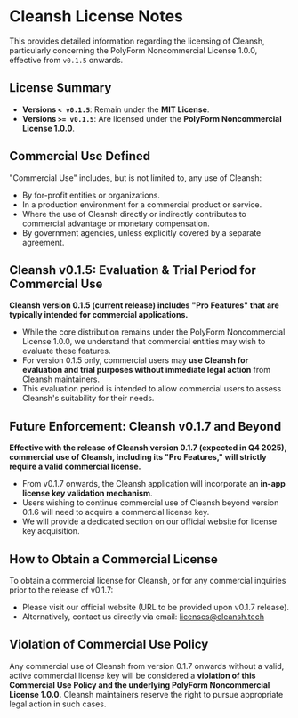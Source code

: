 # Cleansh License Notes

This provides detailed information regarding the licensing of Cleansh, particularly concerning the PolyForm Noncommercial License 1.0.0, effective from `v0.1.5` onwards.

## License Summary

* **Versions `< v0.1.5`**: Remain under the **MIT License**.
* **Versions `>= v0.1.5`**: Are licensed under the **PolyForm Noncommercial License 1.0.0**.

## Commercial Use Defined

"Commercial Use" includes, but is not limited to, any use of Cleansh:
* By for-profit entities or organizations.
* In a production environment for a commercial product or service.
* Where the use of Cleansh directly or indirectly contributes to commercial advantage or monetary compensation.
* By government agencies, unless explicitly covered by a separate agreement.

## Cleansh v0.1.5: Evaluation & Trial Period for Commercial Use

**Cleansh version 0.1.5 (current release) includes "Pro Features" that are typically intended for commercial applications.**
* While the core distribution remains under the PolyForm Noncommercial License 1.0.0, we understand that commercial entities may wish to evaluate these features.
* For version 0.1.5 only, commercial users may **use Cleansh for evaluation and trial purposes without immediate legal action** from Cleansh maintainers.
* This evaluation period is intended to allow commercial users to assess Cleansh's suitability for their needs.

## Future Enforcement: Cleansh v0.1.7 and Beyond

**Effective with the release of Cleansh version 0.1.7 (expected in Q4 2025), commercial use of Cleansh, including its "Pro Features," will strictly require a valid commercial license.**
* From v0.1.7 onwards, the Cleansh application will incorporate an **in-app license key validation mechanism**.
* Users wishing to continue commercial use of Cleansh beyond version 0.1.6 will need to acquire a commercial license key.
* We will provide a dedicated section on our official website for license key acquisition.

## How to Obtain a Commercial License

To obtain a commercial license for Cleansh, or for any commercial inquiries prior to the release of v0.1.7:
* Please visit our official website (URL to be provided upon v0.1.7 release).
* Alternatively, contact us directly via email: [licenses@cleansh.tech](mailto:cleansshh@gmail.com)

## Violation of Commercial Use Policy

Any commercial use of Cleansh from version 0.1.7 onwards without a valid, active commercial license key will be considered a **violation of this Commercial Use Policy and the underlying PolyForm Noncommercial License 1.0.0.** Cleansh maintainers reserve the right to pursue appropriate legal action in such cases.
